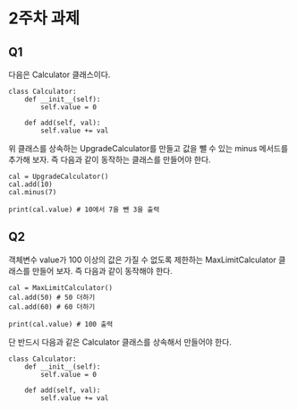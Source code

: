 # 2주차 과제

## Q1

다음은 Calculator 클래스이다.

<pre><code>class Calculator:
    def __init__(self):
        self.value = 0

    def add(self, val):
        self.value += val</code></pre>

위 클래스를 상속하는 UpgradeCalculator를 만들고 값을 뺄 수 있는 minus 메서드를 추가해 보자. 즉 다음과 같이 동작하는 클래스를 만들어야 한다.

<pre><code>cal = UpgradeCalculator()
cal.add(10)
cal.minus(7)

print(cal.value) # 10에서 7을 뺀 3을 출력</code></pre>

## Q2

객체변수 value가 100 이상의 값은 가질 수 없도록 제한하는 MaxLimitCalculator 클래스를 만들어 보자. 즉 다음과 같이 동작해야 한다.

<pre><code>cal = MaxLimitCalculator()
cal.add(50) # 50 더하기
cal.add(60) # 60 더하기

print(cal.value) # 100 출력</code></pre>

단 반드시 다음과 같은 Calculator 클래스를 상속해서 만들어야 한다.

<pre><code>class Calculator:
    def __init__(self):
        self.value = 0

    def add(self, val):
        self.value += val</code></pre>